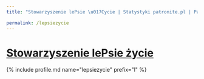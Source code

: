 ```yaml
---
title: "Stowarzyszenie lePsie \u017Cycie | Statystyki patronite.pl | Patromierz"

permalink: /lepsiezycie
---
```


# [Stowarzyszenie lePsie życie](https://patronite.pl/lepsiezycie)

{% include profile.md name="lepsiezycie" prefix="l" %}
